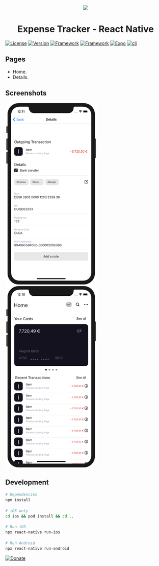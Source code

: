 <p align="center">
  <a>
    <img width="100px" src="https://smartmulticlipboard.com/images/ss/icons.png">
  </a>
  <h1 align="center">Expense Tracker - React Native</h1>  
</p>

[![License](https://img.shields.io/github/license/AbdelhamidLarachi/react-native-ecommerce)](https://github.com/AbdelhamidLarachi/react-native-ecommerce/blob/main/LICENSE) [![Version](https://img.shields.io/badge/version-v1.0.0-blue)]() [![Framework](https://img.shields.io/badge/Made%20with-React_Native-1f425f.svg)](https://reactnative.dev/) [![Framework](https://img.shields.io/badge/%20-no%20third%20party%20libraries-lightgrey)]() [![Expo](https://img.shields.io/badge/-expo-blue)]() [![cli](https://img.shields.io/badge/-cli-blue)]()


## Pages

- Home.
- Details.

## Screenshots

<img width="288px" src="https://raw.githubusercontent.com/AbdelhamidLarachi/react-native-expense-tracker/master/img/details.png"> <img width="288px" src="https://raw.githubusercontent.com/AbdelhamidLarachi/react-native-expense-tracker/master/img/home.png?token=AH6YGRZYQODZUITBNZFROCK746MTM">


## Development

```bash
# Dependencies
npm install

# iOS only
cd ios && pod install && cd ..

# Run iOS
npx react-native run-ios

# Run Android
npx react-native run-android

```

[![Donate](https://img.shields.io/badge/Donate-Buy%20me%20a%20cofee-green)](https://www.buymeacoffee.com/abdelhamid)
